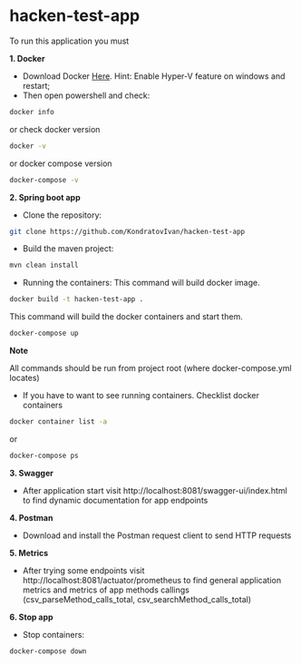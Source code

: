 # hacken-test-app

To run this application you must

**1. Docker**
* Download Docker [Here](https://docs.docker.com/get-docker/). Hint: Enable Hyper-V feature on windows and restart;
* Then open powershell and check:
```bash
docker info
```
or check docker version
```bash
docker -v
```
or docker compose version
```bash
docker-compose -v
```

**2. Spring boot app**
* Clone the repository:
```bash
git clone https://github.com/KondratovIvan/hacken-test-app
```
* Build the maven project:
```bash
mvn clean install
```
* Running the containers:
This command will build docker image.
```bash
docker build -t hacken-test-app .
```  
This command will build the docker containers and start them.
```bash
docker-compose up
```

**Note**

All commands should be run from project root (where docker-compose.yml locates)

* If you have to want to see running containers. Checklist docker containers
```bash
docker container list -a
```
or
```bash
docker-compose ps
```

**3. Swagger**

* After application start visit http://localhost:8081/swagger-ui/index.html to find dynamic documentation for app endpoints

**4. Postman**

* Download and install the Postman request client to send HTTP requests

**5. Metrics**

* After trying some endpoints visit http://localhost:8081/actuator/prometheus to find general application metrics and metrics of app methods callings (csv_parseMethod_calls_total, csv_searchMethod_calls_total)

**6. Stop app**

*  Stop containers:
```bash
docker-compose down
```
